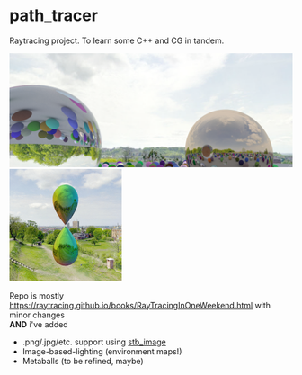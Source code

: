 # path_tracer
 Raytracing project. To learn some C++ and CG in tandem.  
 
 ![render](https://raw.githubusercontent.com/iWrote/path_tracer/master/renders/skysph_demo.png?token=AEL4BRYYJ7R6CGRBHVORC6K7FGAFM)
<img src="https://raw.githubusercontent.com/iWrote/path_tracer/master/renders/metaballs_demo.gif?token=AEL4BR3AJ3KIANOCVNBHX427FLVXO" alt="drawing" width="200"/>  

 Repo is mostly https://raytracing.github.io/books/RayTracingInOneWeekend.html with minor changes  
 **AND** i've added
 + .png/.jpg/etc. support using [stb_image](https://github.com/nothings/stb/blob/master/stb_image.h)
 + Image-based-lighting (environment maps!)
 + Metaballs (to be refined, maybe)  
   
   
 
 
 
 
 
 
 
 
 
 
 
 
 
 
 
 
 
 
 
 
 
 
 
 
 
 
 
 
 
 
 
 
 
 
 
 
 
 
 
 
 
 
 
 
 
 
 
 
 
 
 
 
 
 
 
 
 
 
 
 
 
 
 
 
 
 
 
 
 
 
 
 
 
 
 
 
 
 
 
 
 
 
 
 
 
 
 
 
 
 
 
 
 
 
 
 
 
 
 
 
 
 
 

